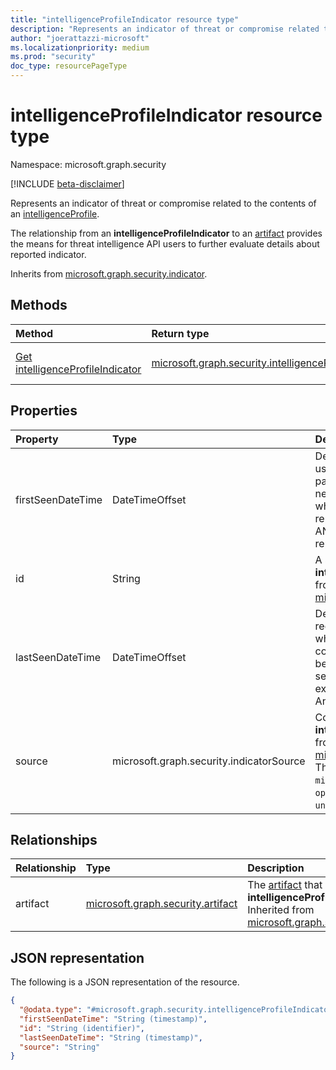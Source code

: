 ```yaml
---
title: "intelligenceProfileIndicator resource type"
description: "Represents an indicator of threat or compromise related to the contents of an intelligenceProfile."
author: "joerattazzi-microsoft"
ms.localizationpriority: medium
ms.prod: "security"
doc_type: resourcePageType
---
```


# intelligenceProfileIndicator resource type

Namespace: microsoft.graph.security

[!INCLUDE [beta-disclaimer](../../includes/beta-disclaimer.md)]

Represents an indicator of threat or compromise related to the contents of an [intelligenceProfile](../resources/security-intelligenceprofile.md).

The relationship from an **intelligenceProfileIndicator** to an [artifact](../resources/security-artifact.md) provides the means for threat intelligence API users to further evaluate details about reported indicator.

Inherits from [microsoft.graph.security.indicator](../resources/security-indicator.md).

## Methods

|Method|Return type|Description|
|:---|:---|:---|
|[Get intelligenceProfileIndicator](../api/security-intelligenceprofileindicator-get.md)|[microsoft.graph.security.intelligenceProfileIndicator](../resources/security-intelligenceprofileindicator.md)|Read the properties and relationships of a [microsoft.graph.security.intelligenceProfileIndicator](../resources/security-intelligenceprofileindicator.md) object.|

## Properties

|Property|Type|Description|
|:---|:---|:---|
|firstSeenDateTime|DateTimeOffset| Designate when an artifact was first used actively in an attack, when a particular sample was compiled, or if neither of those could be ascertained when the file was first seen in public repositories (for example, VirusTotal, ANY.RUN, Hybrid Analysis) or reported publicly.|
|id|String|A system generated ID for this **intelligenceProfileIndicator**. Inherited from [microsoft.graph.security.indicator](../resources/security-indicator.md).|
|lastSeenDateTime|DateTimeOffset|Designate when an artifact was most recently used actively in an attack, when a particular sample was compiled, or if neither of those could be ascertained when the file was first seen in public repositories (for example, VirusTotal, ANY.RUN, Hybrid Analysis) or reported publicly.|
|source|microsoft.graph.security.indicatorSource|Communicates the source of this **intelligenceProfileIndicator**. Inherited from [microsoft.graph.security.indicator](../resources/security-indicator.md). The possible values are: `microsoftDefenderThreatIntelligence`, `openSourceIntelligence`, `public`, `unknownFutureValue`.|

## Relationships

|Relationship|Type|Description|
|:---|:---|:---|
|artifact|[microsoft.graph.security.artifact](../resources/security-artifact.md)|The [artifact](../resources/security-artifact.md) that is reported in this **intelligenceProfileIndicator**. Inherited from [microsoft.graph.security.indicator](../resources/security-indicator.md).|

## JSON representation

The following is a JSON representation of the resource.
<!-- {
  "blockType": "resource",
  "keyProperty": "id",
  "@odata.type": "microsoft.graph.security.intelligenceProfileIndicator",
  "baseType": "microsoft.graph.security.indicator",
  "openType": false
}
-->
``` json
{
  "@odata.type": "#microsoft.graph.security.intelligenceProfileIndicator",
  "firstSeenDateTime": "String (timestamp)",
  "id": "String (identifier)",
  "lastSeenDateTime": "String (timestamp)",
  "source": "String"
}
```
